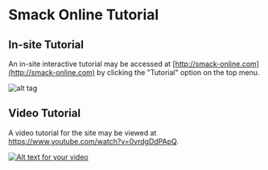 # Smack Online Tutorial

## In-site Tutorial

An in-site interactive tutorial may be accessed at [http://smack-online.com](http://smack-online.com) by clicking the "Tutorial" option on the top menu.

![alt tag](https://raw.githubusercontent.com/jakesebright/smack_online_tutorial/master/tutorial_option.png)

## Video Tutorial

A video tutorial for the site may be viewed at https://www.youtube.com/watch?v=0vrdgDdPApQ.

[![Alt text for your video](https://img.youtube.com/vi/0vrdgDdPApQ/0.jpg)](http://www.youtube.com/watch?v=0vrdgDdPApQ)

